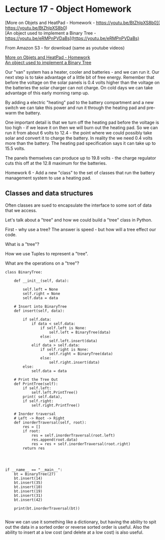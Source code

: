 

# Lecture 17 - Object Homework

[More on Objets and HeatPad - Homework  -  https://youtu.be/BtZhlpXS8b0]( https://youtu.be/BtZhlpXS8b0)<br>
[An object used to implement a Binary Tree - https://youtu.be/eRMPnPVDaBs](https://youtu.be/eRMPnPVDaBs)<br>

From Amazon S3 - for download (same as youtube videos)

[More on Objets and HeatPad - Homework ](http://uw-s20-2015.s3.amazonaws.com/1015-L-17-pt1-objects-and-heatpad.mp4)<br>
[An object used to implement a Binary Tree](http://uw-s20-2015.s3.amazonaws.com//Users/philip/Desktop/1015-L-17-pt2-tree-demo.mp4)<br>

Our "van" system has a heater, cooler and batteries - and we can run it.   Our next step is to take advantage of 
a little bit of free energy.  Remember that before the voltage on the solar panels is 0.4 volts higher than the
voltage on the batteries the solar charger can not charge.   On cold days we can take advantage of this early
morning ramp up.  

By adding a electric "heating" pad to the battery compartment and a new switch we can take this power
and run it through the heating pad and pre-warm the battery.

One important detail is that we turn off the heating pad before the voltage is too high - if we leave it on
then we will burn out the heating pad.  So we can run it from about 6 volts to 12.4 - the point where we
could possibly take solar and convert it to charge the battery.  In reality the we need 0.4 volts more than
the battery.  The heating pad specification says it can take up to 15.5 volts.

The panels themselves can produce up to 19.8 volts - the charge regulator cuts this off at the 12.8 maximum
for the batteries.

Homework 6 - Add a new "class" to the set of classes that run the battery management system to use a 
heating pad.





## Classes and data structures

Often classes are sued to encapsulate the interface to some sort of data that we access.

Let's talk about a "tree" and how we could build a "tree" class in Python.

First - why use a tree?  The answer is speed - but how will a tree effect our code.

What is a "tree"?

How we use Tuples to represent a "tree".

What are the operations on a "tree"?


```
class BinaryTree:

    def __init__(self, data):

        self.left = None
        self.right = None
        self.data = data

    # Insert into BinaryTree
    def insert(self, data):

        if self.data:
            if data < self.data:
                if self.left is None:
                    self.left = BinaryTree(data)
                else:
                    self.left.insert(data)
            elif data > self.data:
                if self.right is None:
                    self.right = BinaryTree(data)
                else:
                    self.right.insert(data)
        else:
            self.data = data

    # Print the Tree Out
    def PrintTree(self):
        if self.left:
            self.left.PrintTree()
        print( self.data),
        if self.right:
            self.right.PrintTree()

    # Inorder traversal
    # Left -> Root -> Right
    def inorderTraversal(self, root):
        res = []
        if root:
            res = self.inorderTraversal(root.left)
            res.append(root.data)
            res = res + self.inorderTraversal(root.right)
        return res




if __name__ == "__main__":
    bt = BinaryTree(27)
    bt.insert(14)
    bt.insert(35)
    bt.insert(10)
    bt.insert(19)
    bt.insert(31)
    bt.insert(42)

    print(bt.inorderTraversal(bt))


```

Now we can use it something like a dictionary, but having the ability to spit out
the data in a sorted order or reverse sorted order is useful.   Also the ability
to insert at a low cost (and delete at a low cost) is also useful.



